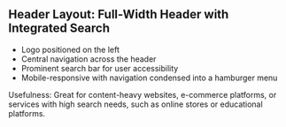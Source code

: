 ## Header Layout: Full-Width Header with Integrated Search

- Logo positioned on the left
- Central navigation across the header
- Prominent search bar for user accessibility
- Mobile-responsive with navigation condensed into a hamburger menu

Usefulness: Great for content-heavy websites, e-commerce platforms, or services with high search needs, such as online stores or educational platforms. 